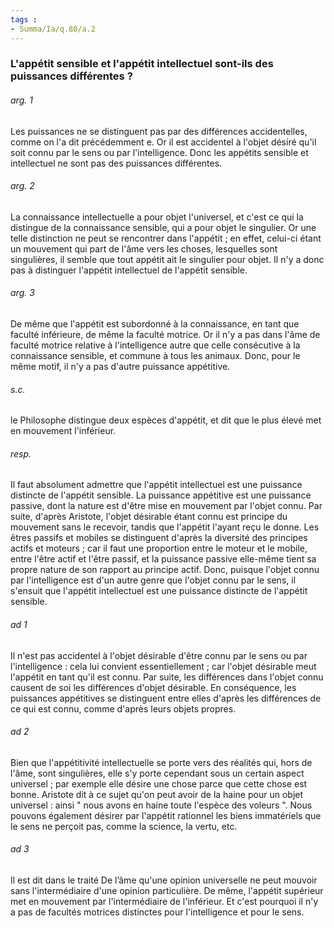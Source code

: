 ```yaml
---
tags : 
- Summa/Ia/q.80/a.2
---
```


### L'appétit sensible et l'appétit intellectuel sont-ils des puissances différentes ?



###### arg. 1
Les puissances ne se distinguent pas par des différences accidentelles, comme on l'a dit précédemment e. Or il est accidentel à l'objet désiré qu'il soit connu par le sens ou par l'intelligence. Donc les appétits sensible et intellectuel ne sont pas des puissances différentes. 

###### arg. 2
La connaissance intellectuelle a pour objet l'universel, et c'est ce qui la distingue de la connaissance sensible, qui a pour objet le singulier. Or une telle distinction ne peut se rencontrer dans l'appétit ; en effet, celui-ci étant un mouvement qui part de l'âme vers les choses, lesquelles sont singulières, il semble que tout appétit ait le singulier pour objet. Il n'y a donc pas à distinguer l'appétit intellectuel de l'appétit sensible. 

###### arg. 3
De même que l'appétit est subordonné à la connaissance, en tant que faculté inférieure, de même la faculté motrice. Or il n'y a pas dans l'âme de faculté motrice relative à l'intelligence autre que celle consécutive à la connaissance sensible, et commune à tous les animaux. Donc, pour le même motif, il n'y a pas d'autre puissance appétitive. 

###### s.c.
le Philosophe distingue deux espèces d'appétit, et dit que le plus élevé met en mouvement l'inférieur. 

###### resp.
Il faut absolument admettre que l'appétit intellectuel est une puissance distincte de l'appétit sensible. La puissance appétitive est une puissance passive, dont la nature est d'être mise en mouvement par l'objet connu. Par suite, d'après Aristote, l'objet désirable étant connu est principe du mouvement sans le recevoir, tandis que l'appétit l'ayant reçu le donne. Les êtres passifs et mobiles se distinguent d'après la diversité des principes actifs et moteurs ; car il faut une proportion entre le moteur et le mobile, entre l'être actif et l'être passif, et la puissance passive elle-même tient sa propre nature de son rapport au principe actif. Donc, puisque l'objet connu par l'intelligence est d'un autre genre que l'objet connu par le sens, il s'ensuit que l'appétit intellectuel est une puissance distincte de l'appétit sensible. 

###### ad 1
Il n'est pas accidentel à l'objet désirable d'être connu par le sens ou par l'intelligence : cela lui convient essentiellement ; car l'objet désirable meut l'appétit en tant qu'il est connu. Par suite, les différences dans l'objet connu causent de soi les différences d'objet désirable. En conséquence, les puissances appétitives se distinguent entre elles d'après les différences de ce qui est connu, comme d'après leurs objets propres. 

###### ad 2
Bien que l'appétitivité intellectuelle se porte vers des réalités qui, hors de l'âme, sont singulières, elle s'y porte cependant sous un certain aspect universel ; par exemple elle désire une chose parce que cette chose est bonne. Aristote dit à ce sujet qu'on peut avoir de la haine pour un objet universel : ainsi " nous avons en haine toute l'espèce des voleurs ". Nous pouvons également désirer par l'appétit rationnel les biens immatériels que le sens ne perçoit pas, comme la science, la vertu, etc. 

###### ad 3
Il est dit dans le traité De l’âme qu'une opinion universelle ne peut mouvoir sans l'intermédiaire d'une opinion particulière. De même, l'appétit supérieur met en mouvement par l'intermédiaire de l'inférieur. Et c'est pourquoi il n'y a pas de facultés motrices distinctes pour l'intelligence et pour le sens. 





